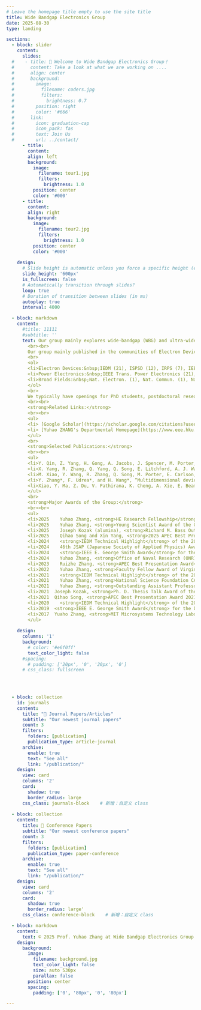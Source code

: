 ```yaml
---
# Leave the homepage title empty to use the site title
title: Wide Bandgap Electronics Group
date: 2025-08-30
type: landing

sections: 
  - block: slider
    content:
      slides:
  #    - title: 👋 Welcome to Wide Bandgap Electronics Group！
  #      content: Take a look at what we are working on ....
  #      align: center
  #      background:
  #        image:
  #          filename: coders.jpg
  #          filters:
  #            brightness: 0.7
  #        position: right
  #        color: '#666'
  #      link:
  #        icon: graduation-cap
  #        icon_pack: fas
  #        text: Join Us
  #        url: ../contact/
      - title: 
        content: 
        align: left
        background:
          image:
            filename: tour1.jpg
            filters:
              brightness: 1.0
          position: center
          color: '#000'
      - title:
        content:
        align: right
        background:
          image:
            filename: tour2.jpg
            filters:
              brightness: 1.0
          position: center
          color: '#000'
        
    design:
      # Slide height is automatic unless you force a specific height (e.g. '400px')
      slide_height: '600px'
      is_fullscreen: false
      # Automatically transition through slides?
      loop: true
      # Duration of transition between slides (in ms)
      autoplay: true
      interval: 4000

  - block: markdown
    content:
      #title: 11111
      #subtitle: ''
      text: Our group mainly explores wide-bandgap (WBG) and ultra-wide bandgap (UWBG) materials, devices, and circuits for next-generation electronics applications. Our current research focuses on a few major areas:&nbsp;(1) WBG semiconductors for power and RF electronics; (2) Power device reliability and robustness, packaging, circuit-level integration, and system-level applications; (3) Machine learning assisted material-device-circuit co-design; (4) WBG and UWBG materials and devices for electronic, photonic, biological and quantum applications; (5) Devices, circuits and systems for extreme environment applications.
        <br><br>
        Our group mainly published in the communities of Electron Devices and Power Electronics. Here is a sketch of the group's major corresponding-authored papers till Aug. 2025.
        <br>
        <ol>
        <li>Electron Devices:&nbsp;IEDM (21), ISPSD (12), IRPS (7), IEEE Electron Device Lett. (21), Appl. Phys. Lett. (14), IEEE Trans. Electron Devices (16)</li>
        <li>Power Electronics:&nbsp;IEEE Trans. Power Electronics (21), IEEE J. Emerg. Sel. Top. Power Electron. (3), APEC (16), ECCE (7)</li>
        <li>Broad Fields:&nbsp;Nat. Electron. (1), Nat. Commun. (1), Nat. Rev. Electr. Eng. (1), Adv. Mater. (1)</li>
        </ol>
        <br>
        We typically have openings for PhD students, postdoctoral researchers, and visiting scholars with backgrounds in cleanroom fabrication, semiconductor devices, and power electronics circuits. Most PhD students admitted to our group have prior publications in the relevant fields. If you are interested, please contact Professor Yuhao Zhang. Although the peak PhD application season is from September to December, we accept applications year-round. We provide full financial support to all PhD students and also assist with applications to the Hong Kong PhD Fellowship Scheme and the HKU Presidential PhD Scholar Programme.
        <br><br>
        <strong>Related Links:</strong>  
        <br><br>
        <ul>
        <li> [Google Scholar](https://scholar.google.com/citations?user=MqrZiqUAAAAJ&hl=en)</li>
        <li> [Yuhao ZHANG's Departmental Homepage](https://www.eee.hku.hk/people/y-zhang/)</li>
        </ul>
        <br>
        <strong>Selected Publications:</strong>
        <br><br>
        <ul>
        <li>Y. Qin, Z. Yang, H. Gong, A. Jacobs, J. Spencer, M. Porter, B. Wang, K. Sasaki, C-H. Lin, M. Tadjer, and Y. Zhang*, “10 kV,  250 oC Operational, Enhancement-Mode Ga2O3 JFET with Charge-Balance and Hybrid-Drain Designs,” <strong><em>2024 IEEE International Electron Devices Meeting (IEDM)</em></strong>, Dec. 2024 (selected as the <strong>IEDM Technical Highlight</strong>)</li>
        <li>X. Yang, R. Zhang, Q. Yang, Q. Song, E. Litchford, A. J. Walker, S. Pidaparthi, C. Drowley, D. Dong, Q. Li, and Y. Zhang*, “Evaluation and MHz Converter Application of 1.2-kV Vertical GaN JFET,” <strong><em>IEEE Transactions on Power Electronics</em></strong>, vol. 39, no. 12, pp. 15720–15731, Dec. 2024.</li>
        <li>M. Xiao, Y. Wang, R. Zhang, Q. Song, M. Porter, E. Carlson, K. Cheng, K. Ngo, and Y. Zhang*, “Robust Avalanche in 1.7 kV Vertical GaN Diodes With a Single-Implant Bevel Edge Termination,” <strong><em>IEEE Electron Device Letters</em></strong>, vol. 44, no. 10, pp. 1616–1619, Oct. 2023. (<strong>2023 IEEE George Smith Award</strong>)</li>
        <li>Y. Zhang*, F. Udrea*, and H. Wang*, “Multidimensional device architectures for efficient power electronics,” <strong><em>Nature Electronics</em></strong>, vol. 5, no. 11, Nov. 2022.</li>
        <li>Xiao, Y. Ma, Z. Du, V. Pathirana, K. Cheng, A. Xie, E. Beam, Y. Cao, F. Udrea, H. Wang, and Y. Zhang*, “Multi-Channel Monolithic-Cascode HEMT (MC2-HEMT):&nbsp;A New GaN Power Switch up to 10 kV,” <strong><em>2021 IEEE International Electron Devices Meeting (IEDM)</em></strong>, Dec. 2021. (selected as the IEDM Technical Highlight, covered by Nature Electronics).</li>
        </ul>
        <br>
        <strong>Major Awards of the Group:</strong>
        <br><br>
        <ul>
        <li>2025	Yuhao Zhang, <strong>HE Research Fellowship</strong> by HE Science Foundation</li>
        <li>2025	Yuhao Zhang, <strong>Young Scientist Award of the Compound Semiconductor Week</strong> for “Significant contributions to wide-bandgap and ultra-wide-bandgap power devices with pioneering demonstrations of multidimensional devices – superjunction, multi-channel, and FinFET – in GaN and Ga2O3.”</li>
        <li>2025	Joseph Kozak (alumina), <strong>Richard M. Bass Outstanding Young Power Electronics Engineer Award</strong></li>
        <li>2025 	Qihao Song and Xin Yang, <strong>2025 APEC Best Presentation Awards</strong></li>
        <li>2024	<strong>IEDM Technical Highlight</strong> of the 2024 70th IEEE International Electron Devices Meeting (IEDM) </li>
        <li>2024	46th JSAP (Japanese Society of Applied Physics) Award for Best Review Paper (only one awardee each year in all JSAP journals)</li>
        <li>2024	<strong>IEEE E. George Smith Award</strong> for the best paper of the year in IEEE Electron Devices Letters (only one awardee each year)</li>
        <li>2024	Yuhao Zhang, <strong>Office of Naval Research (ONR) Young Investigator Program (YIP) Award</strong></li>
        <li>2023 	Ruizhe Zhang, <strong>APEC Best Presentation Award</strong> </li>
        <li>2022	Yuhao Zhang, <strong>Faculty Fellow Award of Virginia Tech Engineering</strong></li>
        <li>2021	<strong>IEDM Technical Highlight</strong> of the 2021 67th IEEE International Electron Devices Meeting </li>
        <li>2021	Yuhao Zhang, <strong>National Science Foundation CAREER Award</strong></li>
        <li>2021	Yuhao Zhang, <strong>Outstanding Assistant Professor Award of Virginia Tech Engineering</strong></li>
        <li>2021  Joseph Kozak, <strong>Ph. D. Thesis Talk Award of the IEEE Power Electronics Society</strong> (5 awardees each year in the world) </li>
        <li>2021  Qihao Song, <strong>APEC Best Presentation Award 2021</strong> </li>
        <li>2020	<strong>IEDM Technical Highlight</strong> of the 2020 66th IEEE International Electron Devices Meeting (IEDM) </li>
        <li>2019  <strong>IEEE E. George Smith Award</strong> for the best paper of the year in IEEE Electron Devices Letters (only one awardee each year)</li>
        <li>2017  Yuaho Zhang, <strong>MIT Microsystems Technology Laboratories Best Doctoral Dissertation Award</strong></li>
        </ul>
    
    design:
      columns: '1'
      background:
        # color: '#e6f0ff'  
        text_color_light: false
      #spacing:
        # padding: ['20px', '0', '20px', '0']
      # css_class: fullscreen

  

  
  - block: collection
    id: journals
    content:
      title: "📑 Journal Papers/Articles"
      subtitle: "Our newest journal papers"
      count: 3
      filters:
        folders: [publication]
        publication_type: article-journal
      archive:
        enable: true
        text: "See all"
        link: "/publication/"
    design:
      view: card
      columns: '2'
      card:
        shadow: true
        border_radius: large
      css_class: journals-block    # 新增：自定义 class
    
  - block: collection
    content:
      title: 📰 Conference Papers  
      subtitle: "Our newest conference papers"
      count: 3
      filters:
        folders: [publication]
        publication_type: paper-conference
      archive:
        enable: true
        text: "See all"
        link: "/publication/"
    design:
      view: card
      columns: '2'
      card:
        shadow: true
        border_radius: large'
      css_class: conference-block    # 新增：自定义 class

  - block: markdown
    content:
      text: © 2025 Prof. Yuhao Zhang at Wide Bandgap Electronics Group|Department of EEE|HKU|Built with [CC BY NC ND 4.0](https://creativecommons.org/licenses/by-nc-nd/4.0/)
    design:
      background:
        image:
          filename: background.jpg
          text_color_light: false
          size: auto 530px
          parallax: false
        position: center
        spacing:
          padding: ['0', '80px', '0', '80px']

---
```

